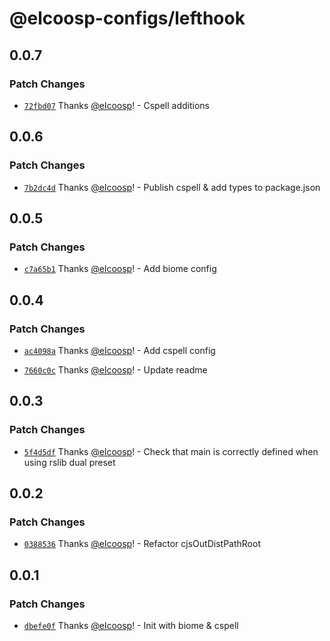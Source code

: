 # @elcoosp-configs/lefthook

## 0.0.7

### Patch Changes

- [`72fbd07`](https://github.com/elcoosp/elcoosp-configs/commit/72fbd07da2009c8f3fe298b1b13dc36143f22a43) Thanks [@elcoosp](https://github.com/elcoosp)! - Cspell additions

## 0.0.6

### Patch Changes

- [`7b2dc4d`](https://github.com/elcoosp/elcoosp-configs/commit/7b2dc4dd78eafafe3f7507036d6c938f02cd0eec) Thanks [@elcoosp](https://github.com/elcoosp)! - Publish cspell & add types to package.json

## 0.0.5

### Patch Changes

- [`c7a65b1`](https://github.com/elcoosp/elcoosp-configs/commit/c7a65b118adb3e4b3934c7f988586b51d4ab948e) Thanks [@elcoosp](https://github.com/elcoosp)! - Add biome config

## 0.0.4

### Patch Changes

- [`ac4098a`](https://github.com/elcoosp/elcoosp-configs/commit/ac4098a45e7fd7e319546dfbb22c1b04eadbfcfd) Thanks [@elcoosp](https://github.com/elcoosp)! - Add cspell config

- [`7660c0c`](https://github.com/elcoosp/elcoosp-configs/commit/7660c0c6b7f5fa624c019bd1ad6150818016947c) Thanks [@elcoosp](https://github.com/elcoosp)! - Update readme

## 0.0.3

### Patch Changes

- [`5f4d5df`](https://github.com/elcoosp/elcoosp-configs/commit/5f4d5df06441fc2d47c301e953d4f4231a796b7b) Thanks [@elcoosp](https://github.com/elcoosp)! - Check that main is correctly defined when using rslib dual preset

## 0.0.2

### Patch Changes

- [`0388536`](https://github.com/elcoosp/elcoosp-configs/commit/038853633a33040ac18c5ea4ddf3df74460c48af) Thanks [@elcoosp](https://github.com/elcoosp)! - Refactor cjsOutDistPathRoot

## 0.0.1

### Patch Changes

- [`dbefe0f`](https://github.com/elcoosp/elcoosp-configs/commit/dbefe0f4ae37089970a29d60490e388d7d1d63a3) Thanks [@elcoosp](https://github.com/elcoosp)! - Init with biome & cspell
